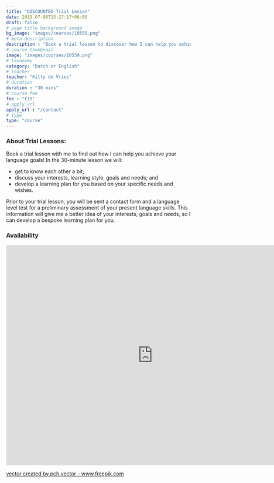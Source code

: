 ```yaml
---
title: "DISCOUNTED Trial Lesson"
date: 2019-07-06T15:27:17+06:00
draft: false
# page title background image
bg_image: "images/courses/10559.png"
# meta description
description : "Book a trial lesson to discover how I can help you achieve your language goals!"
# course thumbnail
image: "images/courses/10559.png"
# taxonomy
category: "Dutch or English"
# teacher
teacher: "Kitty de Vries"
# duration
duration : "30 mins"
# course fee
fee : "€15"
# apply url
apply_url : "/contact"
# type
type: "course"
---
```



### About Trial Lessons:
Book a trial lesson with me to find out how I can help you achieve your language goals! In the 30-minute lesson we will:
- get to know each other a bit;
- discuss your interests, learning style, goals and needs; and
- develop a learning plan for you based on your specific needs and wishes.

Prior to your trial lesson, you will be sent a contact form and a language level test for a preliminary assessment of your present language skills. This information will give me a better idea of your interests, goals and needs, so I can develop a bespoke learning plan for you.

### Availability
<iframe src="https://calendar.google.com/calendar/embed?src=oijqsb1csqod0ecm1laeb8qgdk%40group.calendar.google.com&ctz=Europe%2FBrussels" style="border: 0" width="800" height="600" frameborder="0" scrolling="no"></iframe>

</p>
<a href='https://www.freepik.com/vectors/sale'>vector created by pch.vector - www.freepik.com</a>



